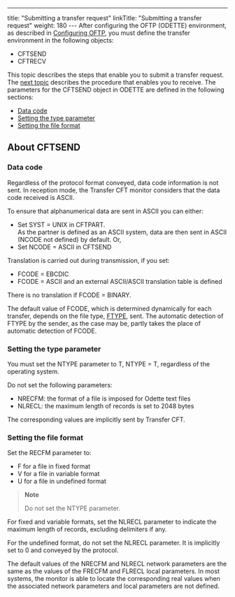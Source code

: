 ---
title: "Submitting  a transfer request"
linkTitle: "Submitting a transfer request"
weight: 180
--- After configuring the OFTP (ODETTE) environment, as described in [Configuring OFTP](../configuring_odette), you must
define the transfer environment in the following objects:

- CFTSEND
- CFTRECV

This topic describes the steps that enable you to
submit a transfer request. The [next
topic](../receiving_transfers) describes the procedure that enables you to receive. The parameters
for the CFTSEND object in ODETTE are defined in the following sections:

- [Data
    code](#Data_code)
- [Setting
    the type parameter](#Setting_the_type_parameter)
- [Setting
    the file format](#Setting_the_file_format)

<span id="About_CFTSEND_in_Odette"></span>

## About CFTSEND

<span id="Data_code"></span>

### Data code

Regardless of the protocol format conveyed, data code information is
not sent. In reception mode, the Transfer CFT monitor considers that the
data code received is ASCII.

To ensure that alphanumerical data are sent in ASCII you can either:

- Set SYST = UNIX
    in CFTPART.  
    As the partner is defined as an ASCII system, data are then sent in
    ASCII (NCODE not defined) by default. Or,
- Set NCODE = ASCII
    in CFTSEND

Translation is carried out during transmission, if you set:

- FCODE = EBCDIC
- FCODE = ASCII and
    an external ASCII/ASCII translation table is defined

There is no translation if FCODE = BINARY.

The default value of FCODE, which is determined dynamically for each
transfer, depends on the file type, [FTYPE](../../../c_intro_userinterfaces/command_summary/parameter_intro/ftype),
sent. The automatic detection of FTYPE by the sender, as the case may
be, partly takes the place of automatic detection of FCODE.

<span id="Setting_the_type_parameter"></span>

### Setting the type parameter

You must set the NTYPE parameter to T, NTYPE = T, regardless of the
operating system.

Do not
set the following parameters:

- NRECFM: the format
    of a file is imposed for Odette text files
- NLRECL: the maximum
    length of records is set to 2048 bytes

The corresponding values are implicitly sent by Transfer CFT.

<span id="Setting_the_file_format"></span>

### Setting the file format

Set the RECFM parameter to:

- F for a file in
    fixed format
- V for a file in
    variable format
- U for a file in
    undefined format

> **Note**
>
> Do not set the NTYPE parameter.

For fixed and variable formats, set the NLRECL parameter to indicate
the maximum length of records, excluding delimiters if any.

For
the undefined format, do not set the NLRECL parameter. It is
implicitly set to 0 and conveyed by the protocol.

The default values of the NRECFM and NLRECL network parameters are the
same as the values of the FRECFM and FLRECL local parameters. In most systems, the monitor is able to locate the corresponding
real values when the associated network parameters and local parameters
are not defined.
